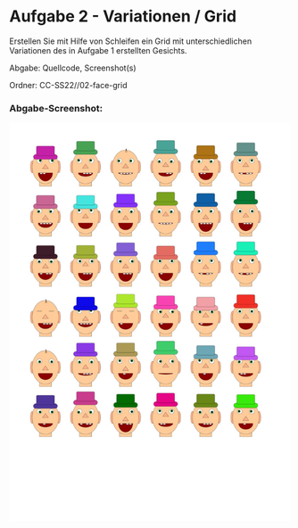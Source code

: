 # Aufgabe 2 - Variationen / Grid

Erstellen Sie mit Hilfe von Schleifen ein Grid mit unterschiedlichen Variationen des in Aufgabe 1 erstellten Gesichts.

Abgabe: Quellcode, Screenshot(s)

Ordner: CC-SS22/<nachname-vorname>/02-face-grid

### Abgabe-Screenshot:

![Screenshot](Screenshot.jpeg)
